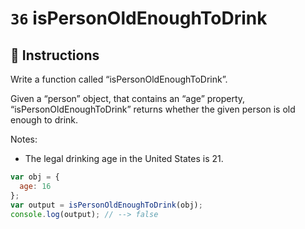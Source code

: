 # `36` isPersonOldEnoughToDrink

## 📝 Instructions

Write a function called “isPersonOldEnoughToDrink”.

Given a “person” object, that contains an “age” property, “isPersonOldEnoughToDrink” returns whether the given person is old enough to drink.

Notes:
* The legal drinking age in the United States is 21.


```Javascript
var obj = {
  age: 16
};
var output = isPersonOldEnoughToDrink(obj);
console.log(output); // --> false
```
